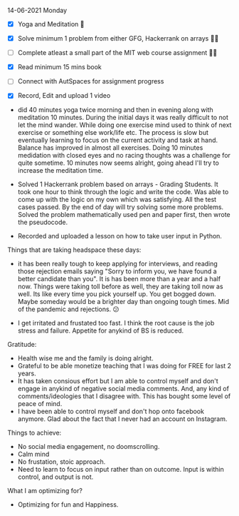 14-06-2021 Monday


- [X] Yoga and Meditation 🧘
- [X] Solve minimum 1 problem from either GFG, Hackerrank on arrays 👩‍💻
- [ ] Complete atleast a small part of the MIT web course assignment 👩‍💻
- [X] Read minimum 15 mins book
- [ ] Connect with AutSpaces for assignment progress 
- [X] Record, Edit and upload 1 video


- did 40 minutes yoga twice morning and then in evening along with meditation 10 minutes. During the initial days it was really difficult to not let the mind wander. While doing one exercise mind used to think of next exercise or something else work/life etc. The process is slow but eventually learning to focus on the current activity and task at hand. Balance has improved in almost all exercises. Doing 10 minutes medidation with closed eyes and no racing thoughts was a challenge for quite sometime. 10 minutes now seems alright, going ahead I'll try to increase the meditation time.  

- Solved 1 Hackerrank problem based on arrays - Grading Students. It took one hour to think through the logic and write the code. Was able to come up with the logic on my own which was satisfying. All the test cases passed. By the end of day will try solving some more problems. Solved the problem mathematically used pen and paper first, then wrote the pseudocode.

- Recorded and uploaded a lesson on how to take user input in Python. 


Things that are taking headspace these days:

- it has been really tough to keep applying for interviews, and reading those rejection emails saying "Sorry to inform you, we have found a better candidate than you". It is has been more than a year and a half now. Things were taking toll before as well, they are taking toll now as well. Its like every time you pick yourself up. You get bogged down. Maybe someday would be a brighter day than ongoing tough times. Mid of the pandemic and rejections. 😕

- I get irritated and frustated too fast. I think the root cause is the job stress and failure. Appetite for anykind of BS is reduced. 

Gratitude:

- Health wise me and the family is doing alright.
- Grateful to be able monetize teaching that I was doing for FREE for last 2 years.
- It has taken consious effort but I am able to control myself and don't engage in anykind of negative social media comments. And, any kind of comments/ideologies that I disagree with. This has bought some level of peace of mind.
- I have been able to control myself and don't hop onto facebook anymore. Glad about the fact that I never had an account on Instagram. 

Things to achieve:
- No social media engagement, no doomscrolling. 
- Calm mind
- No frustation, stoic approach.
- Need to learn to focus on input rather than on outcome. Input is within control, and output is not.

What I am optimizing for?
- Optimizing for fun and Happiness.

